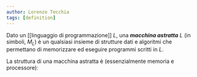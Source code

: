 ```yaml
---
author: Lorenzo Tecchia
tags: [definition]
---
```

Dato un [[linguaggio di programmazione]] $L$, una ***macchina astratta*** $L$ (in simboli, $M_L$) è un qualsiasi insieme di strutture dati e algoritmi che permettano di memorizzare ed eseguire programmi scritti in $L$.

La struttura di una macchina astratta è (essenzialmente memoria e processore):
